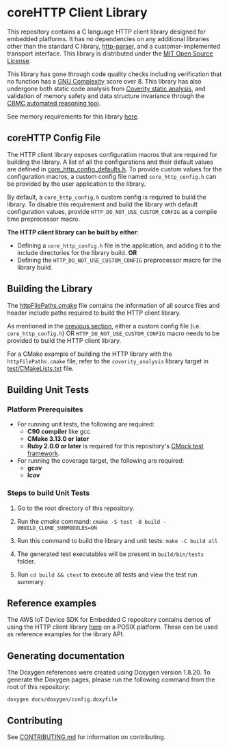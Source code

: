 # coreHTTP Client Library

This repository contains a C language HTTP client library designed for embedded
platforms. It has no dependencies on any additional libraries other than the
standard C library, [http-parser](https://github.com/nodejs/http-parser), and
a customer-implemented transport interface. This library is distributed under
the [MIT Open Source License](LICENSE).

This library has gone through code quality checks including verification that no
function has a [GNU Complexity](https://www.gnu.org/software/complexity/manual/complexity.html)
score over 8. This library has also undergone both static code analysis from
[Coverity static analysis](https://scan.coverity.com/), and validation of memory
safety and data structure invariance through the
[CBMC automated reasoning tool](https://www.cprover.org/cbmc/).

See memory requirements for this library [here](https://docs.aws.amazon.com/embedded-csdk/202011.00/lib-ref/libraries/standard/coreHTTP/docs/doxygen/output/html/index.html#http_memory_requirements).

## coreHTTP Config File

The HTTP client library exposes configuration macros that are required for
building the library. A list of all the configurations and their default values
are defined in [core_http_config_defaults.h](source/include/core_http_config_defaults.h).
To provide custom values for the configuration macros, a custom config file
named `core_http_config.h` can be provided by the user application to the library.

By default, a `core_http_config.h` custom config is required to build the
library. To disable this requirement and build the library with default
configuration values, provide `HTTP_DO_NOT_USE_CUSTOM_CONFIG` as a compile time
preprocessor macro.

**The HTTP client library can be built by either**:
* Defining a `core_http_config.h` file in the application, and adding it to the
include directories for the library build.
**OR**
* Defining the `HTTP_DO_NOT_USE_CUSTOM_CONFIG` preprocessor macro for the
library build.

## Building the Library

The [httpFilePaths.cmake](httpFilePaths.cmake) file contains the information of
all source files and header include paths required to build the HTTP client
library.

As mentioned in the [previous section](#coreHTTP-Config-File), either a custom
config file (i.e. `core_http_config.h`) OR `HTTP_DO_NOT_USE_CUSTOM_CONFIG` macro
needs to be provided to build the HTTP client library.

For a CMake example of building the HTTP library with the `httpFilePaths.cmake`
file, refer to the `coverity_analysis` library target in
[test/CMakeLists.txt](test/CMakeLists.txt) file.

## Building Unit Tests

### Platform Prerequisites

- For running unit tests, the following are required:
    - **C90 compiler** like gcc
    - **CMake 3.13.0 or later**
    - **Ruby 2.0.0 or later** is required for this repository's
      [CMock test framework](https://github.com/ThrowTheSwitch/CMock).
- For running the coverage target, the following are required:
    - **gcov**
    - **lcov**

### Steps to build **Unit Tests**

1. Go to the root directory of this repository.

1. Run the *cmake* command: `cmake -S test -B build -DBUILD_CLONE_SUBMODULES=ON `

1. Run this command to build the library and unit tests: `make -C build all`

1. The generated test executables will be present in `build/bin/tests` folder.

1. Run `cd build && ctest` to execute all tests and view the test run summary.

## Reference examples

The AWS IoT Device SDK for Embedded C repository contains demos of using the HTTP client
library [here](https://github.com/aws/aws-iot-device-sdk-embedded-C/tree/main/demos/http)
on a POSIX platform. These can be used as reference examples for the library API.

## Generating documentation

The Doxygen references were created using Doxygen version 1.8.20. To generate the
Doxygen pages, please run the following command from the root of this repository:

```shell
doxygen docs/doxygen/config.doxyfile
```

## Contributing

See [CONTRIBUTING.md](./.github/CONTRIBUTING.md) for information on contributing.
